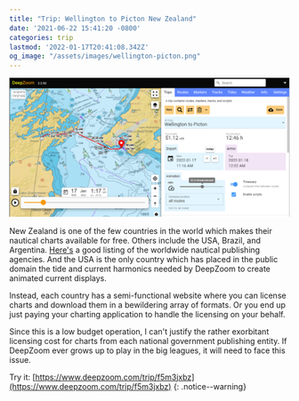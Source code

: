 ```yaml
---
title: "Trip: Wellington to Picton New Zealand"
date: '2021-06-22 15:41:20 -0800'
categories: trip
lastmod: '2022-01-17T20:41:08.342Z'
og_image: "/assets/images/wellington-picton.png"
---
```



[![](/assets/images/wellington-picton.png)](https://www.deepzoom.com/trip/9ngxyhjz)



New Zealand is one of the few countries in the world which makes their nautical charts available for free.
Others include the USA, Brazil, and Argentina.  [Here's](http://nauticalfree.free.fr/onepage.html#BE:VH) a good listing of the worldwide nautical publishing agencies.  And the USA is the only country which has placed in the public domain the tide and current
harmonics needed by DeepZoom to create animated current displays.

Instead, each country has a semi-functional website where you can license charts and download them in a bewildering array of formats.
Or you end up just paying your charting application to handle the licensing on your behalf.

Since this is a low budget operation, I can't justify the rather exorbitant licensing cost for charts from each national government publishing entity.
If DeepZoom ever grows up to play in the big leagues, it will need to face this issue.



Try it: [https://www.deepzoom.com/trip/f5m3jxbz](https://www.deepzoom.com/trip/f5m3jxbz)
{: .notice--warning}


